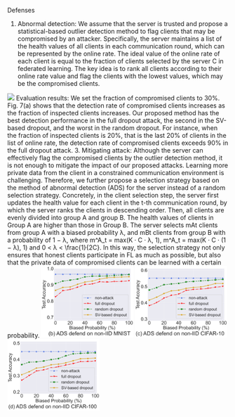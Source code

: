 Defenses
1. Abnormal detection:
We assume that the server is trusted and propose a statistical-based outlier detection method to flag clients that may be compromised by an attacker. Specifically, the server maintains a list of the health values of all clients in each communication round, which can be represented by the online rate. The ideal value of the online rate of each client is equal to the fraction of clients selected by the server C in federated learning. The key idea is to rank all clients according to their online rate value and flag the clients with the lowest values, which may be the compromised clients.

<img src ="https://github.com/wendyqwj/DropFL/blob/main/defense/img/fig_detectiono_00.png" class ="center" width="210px"> 
Evaluation results: We set the fraction of compromised clients to 30%. Fig. 7(a) shows that the detection rate of compromised clients increases as the fraction of inspected clients increases. Our proposed method has the best detection performance in the full dropout attack, the second in the SV-based dropout, and the worst in the random dropout. For instance, when the fraction of inspected clients is 20%, that is the last 20% of clients in the list of online rate, the detection rate of compromised clients exceeds 90% in the full dropout attack.
3. Mitigating attack:
Although the server can effectively flag the compromised clients by the outlier detection method, it is not enough to mitigate the impact of our proposed attacks. Learning more private data from the client in a constrained communication environment is challenging. Therefore, we further propose a selection strategy based on the method of abnormal detection (ADS) for the server instead of a random selection strategy. Concretely, in the client selection step, the server first updates the health value for each client in the t-th communication round, by which the server ranks the clients in descending order. Then, all clients are evenly divided into group A and group B. The health values of clients in Group A are higher than those in Group B. The server selects mAt clients from group A with a biased probability λ, and mBt clients from group B with a probability of 1 − λ, where m^A_t = max(K · C · λ, 1), m^A_t = max(K · C · (1 − λ), 1) and 0 < λ < \frac{1}{2C}. In this way, the selection strategy not only ensures that honest clients participate in FL as much as possible, but also that the private data of compromised clients can be learned with a certain probability.

<img src ="https://github.com/wendyqwj/DropFL/blob/main/defense/img/fig_mnist_mlp_ads_00.png" class ="center" width="210px">
<img src ="https://github.com/wendyqwj/DropFL/blob/main/defense/img/fig_cifar_cnn_ads_00.png" class ="center" width="210px">
<img src ="https://github.com/wendyqwj/DropFL/blob/main/defense/img/fig_cifar100_cnn_ads_00.png" class ="center" width="210px">

